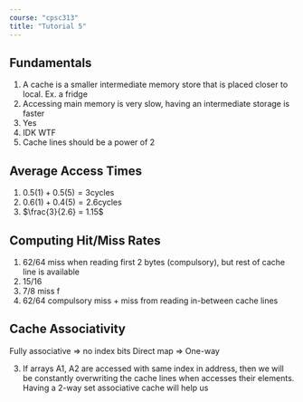 ```yaml
---
course: "cpsc313"
title: "Tutorial 5"
---
```


## Fundamentals
1. A cache is a smaller intermediate memory store that is placed closer to local. Ex. a fridge
2. Accessing main memory is very slow, having an intermediate storage is faster
3. Yes
4. IDK WTF
5. Cache lines should be a power of 2

## Average Access Times
1. $0.5(1) + 0.5(5) = 3 \text{cycles}$
2. $0.6(1) + 0.4(5) = 2.6 \text{cycles}$
3. $\frac{3}{2.6} = 1.15$

## Computing Hit/Miss Rates
1. $62/64$ miss when reading first 2 bytes (compulsory), but rest of cache line is available
2. $15/16$
3. $7/8$ miss f
4. $62/64$  compulsory miss + miss from reading in-between cache lines

## Cache Associativity
Fully associative => no index bits
Direct map => One-way 

3. If arrays A1, A2 are accessed with same index in address, then we will be constantly overwriting the cache lines when accesses their elements. Having a 2-way set associative cache will help us